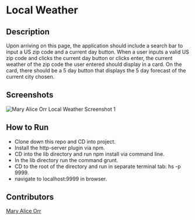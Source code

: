 # Local Weather

 ## Description
Upon arriving on this page, the application should include a search bar to input a US zip code and a current day button.  When a user inputs a valid US zip code and clicks the current day button or clicks enter, the current weather of the zip code the user entered should display in a card. On the card, there should be a 5 day button that displays the 5 day forecast of the current city chosen.

## Screenshots
![Mary Alice Orr Local Weather Screenshot 1]()

## How to Run
- Clone down this repo and CD into project.
- Install the http-server plugin via npm.
- CD into the lib directory and run npm install via command line.
- In the lib directory run the command grunt.
- CD to the root of the directory and run in separate terminal tab: hs -p 9999.
- navigate to localhost:9999 in browser.

## Contributors
[Mary Alice Orr](https://github.com/maryaliceorr)